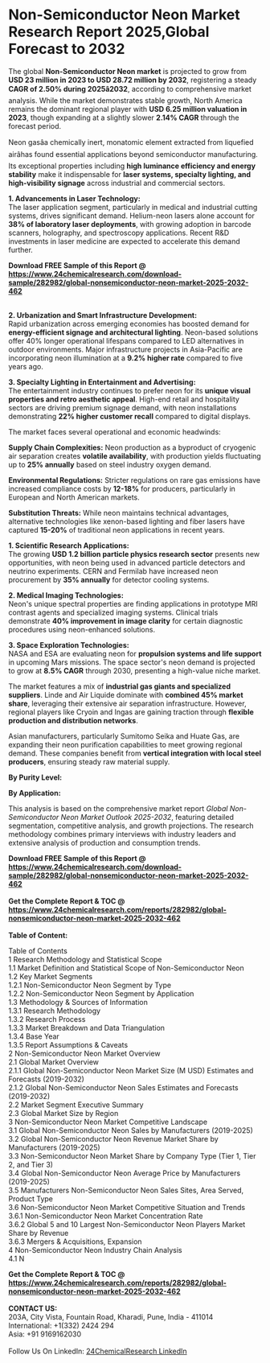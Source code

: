 <h1>Non-Semiconductor Neon Market Research Report 2025,Global Forecast to 2032</h1><p>The global <strong>Non-Semiconductor Neon market</strong> is projected to grow from <strong>USD 23 million in 2023 to USD 28.72 million by 2032</strong>, registering a steady <strong>CAGR of 2.50% during 2025â2032</strong>, according to comprehensive market analysis. While the market demonstrates stable growth, North America remains the dominant regional player with <strong>USD 6.25 million valuation in 2023</strong>, though expanding at a slightly slower <strong>2.14% CAGR</strong> through the forecast period.</p><p>Neon gasâa chemically inert, monatomic element extracted from liquefied airâhas found essential applications beyond semiconductor manufacturing. Its exceptional properties including <strong>high luminance efficiency and energy stability</strong> make it indispensable for <strong>laser systems, specialty lighting, and high-visibility signage</strong> across industrial and commercial sectors.</p><p><strong>1. Advancements in Laser Technology:</strong><br>
The laser application segment, particularly in medical and industrial cutting systems, drives significant demand. Helium-neon lasers alone account for <strong>38% of laboratory laser deployments</strong>, with growing adoption in barcode scanners, holography, and spectroscopy applications. Recent R&amp;D investments in laser medicine are expected to accelerate this demand further.</p><div><b>Download FREE Sample of this Report @ 
            <a href="https://www.24chemicalresearch.com/download-sample/282982/global-nonsemiconductor-neon-market-2025-2032-462">
            https://www.24chemicalresearch.com/download-sample/282982/global-nonsemiconductor-neon-market-2025-2032-462</a></b></div><br><p><strong>2. Urbanization and Smart Infrastructure Development:</strong><br>
Rapid urbanization across emerging economies has boosted demand for <strong>energy-efficient signage and architectural lighting</strong>. Neon-based solutions offer 40% longer operational lifespans compared to LED alternatives in outdoor environments. Major infrastructure projects in Asia-Pacific are incorporating neon illumination at a <strong>9.2% higher rate</strong> compared to five years ago.</p><p><strong>3. Specialty Lighting in Entertainment and Advertising:</strong><br>
The entertainment industry continues to prefer neon for its <strong>unique visual properties and retro aesthetic appeal</strong>. High-end retail and hospitality sectors are driving premium signage demand, with neon installations demonstrating <strong>22% higher customer recall</strong> compared to digital displays.</p><p>The market faces several operational and economic headwinds:</p><p><strong>Supply Chain Complexities:</strong> Neon production as a byproduct of cryogenic air separation creates <strong>volatile availability</strong>, with production yields fluctuating up to <strong>25% annually</strong> based on steel industry oxygen demand.</p><p><strong>Environmental Regulations:</strong> Stricter regulations on rare gas emissions have increased compliance costs by <strong>12-18%</strong> for producers, particularly in European and North American markets.</p><p><strong>Substitution Threats:</strong> While neon maintains technical advantages, alternative technologies like xenon-based lighting and fiber lasers have captured <strong>15-20%</strong> of traditional neon applications in recent years.</p><p><strong>1. Scientific Research Applications:</strong><br>
The growing <strong>USD 1.2 billion particle physics research sector</strong> presents new opportunities, with neon being used in advanced particle detectors and neutrino experiments. CERN and Fermilab have increased neon procurement by <strong>35% annually</strong> for detector cooling systems.</p><p><strong>2. Medical Imaging Technologies:</strong><br>
Neon's unique spectral properties are finding applications in prototype MRI contrast agents and specialized imaging systems. Clinical trials demonstrate <strong>40% improvement in image clarity</strong> for certain diagnostic procedures using neon-enhanced solutions.</p><p><strong>3. Space Exploration Technologies:</strong><br>
NASA and ESA are evaluating neon for <strong>propulsion systems and life support</strong> in upcoming Mars missions. The space sector's neon demand is projected to grow at <strong>8.5% CAGR</strong> through 2030, presenting a high-value niche market.</p><p>The market features a mix of <strong>industrial gas giants and specialized suppliers</strong>. Linde and Air Liquide dominate with <strong>combined 45% market share</strong>, leveraging their extensive air separation infrastructure. However, regional players like Cryoin and Ingas are gaining traction through <strong>flexible production and distribution networks</strong>.</p><p>Asian manufacturers, particularly Sumitomo Seika and Huate Gas, are expanding their neon purification capabilities to meet growing regional demand. These companies benefit from <strong>vertical integration with local steel producers</strong>, ensuring steady raw material supply.</p><p><strong>By Purity Level:</strong></p><p><strong>By Application:</strong></p><p>This analysis is based on the comprehensive market report <em>Global Non-Semiconductor Neon Market Outlook 2025-2032</em>, featuring detailed segmentation, competitive analysis, and growth projections. The research methodology combines primary interviews with industry leaders and extensive analysis of production and consumption trends.</p><div><b>Download FREE Sample of this Report @ 
            <a href="https://www.24chemicalresearch.com/download-sample/282982/global-nonsemiconductor-neon-market-2025-2032-462">
            https://www.24chemicalresearch.com/download-sample/282982/global-nonsemiconductor-neon-market-2025-2032-462</a></b></div><br><div><b>Get the Complete Report & TOC @ 
            <a href="https://www.24chemicalresearch.com/reports/282982/global-nonsemiconductor-neon-market-2025-2032-462">
            https://www.24chemicalresearch.com/reports/282982/global-nonsemiconductor-neon-market-2025-2032-462</a></b></div><br>
            <b>Table of Content:</b><p>Table of Contents<br />
1 Research Methodology and Statistical Scope<br />
1.1 Market Definition and Statistical Scope of Non-Semiconductor Neon<br />
1.2 Key Market Segments<br />
1.2.1 Non-Semiconductor Neon Segment by Type<br />
1.2.2 Non-Semiconductor Neon Segment by Application<br />
1.3 Methodology & Sources of Information<br />
1.3.1 Research Methodology<br />
1.3.2 Research Process<br />
1.3.3 Market Breakdown and Data Triangulation<br />
1.3.4 Base Year<br />
1.3.5 Report Assumptions & Caveats<br />
2 Non-Semiconductor Neon Market Overview<br />
2.1 Global Market Overview<br />
2.1.1 Global Non-Semiconductor Neon Market Size (M USD) Estimates and Forecasts (2019-2032)<br />
2.1.2 Global Non-Semiconductor Neon Sales Estimates and Forecasts (2019-2032)<br />
2.2 Market Segment Executive Summary<br />
2.3 Global Market Size by Region<br />
3 Non-Semiconductor Neon Market Competitive Landscape<br />
3.1 Global Non-Semiconductor Neon Sales by Manufacturers (2019-2025)<br />
3.2 Global Non-Semiconductor Neon Revenue Market Share by Manufacturers (2019-2025)<br />
3.3 Non-Semiconductor Neon Market Share by Company Type (Tier 1, Tier 2, and Tier 3)<br />
3.4 Global Non-Semiconductor Neon Average Price by Manufacturers (2019-2025)<br />
3.5 Manufacturers Non-Semiconductor Neon Sales Sites, Area Served, Product Type<br />
3.6 Non-Semiconductor Neon Market Competitive Situation and Trends<br />
3.6.1 Non-Semiconductor Neon Market Concentration Rate<br />
3.6.2 Global 5 and 10 Largest Non-Semiconductor Neon Players Market Share by Revenue<br />
3.6.3 Mergers & Acquisitions, Expansion<br />
4 Non-Semiconductor Neon Industry Chain Analysis<br />
4.1 N</p><div><b>Get the Complete Report & TOC @ 
            <a href="https://www.24chemicalresearch.com/reports/282982/global-nonsemiconductor-neon-market-2025-2032-462">
            https://www.24chemicalresearch.com/reports/282982/global-nonsemiconductor-neon-market-2025-2032-462</a></b></div><br><b>CONTACT US:</b><br>
            203A, City Vista, Fountain Road, Kharadi, Pune, India - 411014<br>
            International: +1(332) 2424 294<br>
            Asia: +91 9169162030 <br><br>
            Follow Us On LinkedIn: <a href="https://www.linkedin.com/company/24chemicalresearch/">24ChemicalResearch LinkedIn</a>